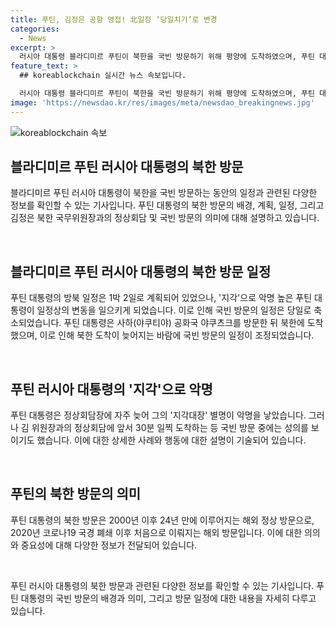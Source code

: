 ```yaml
---
title: 푸틴, 김정은 공항 영접! 北일정 ‘당일치기’로 변경
categories:
  - News
excerpt: >
  러시아 대통령 블라디미르 푸틴이 북한을 국빈 방문하기 위해 평양에 도착하였으며, 푸틴 대통령은 일정 관리에 있어 약간의 '지각'으로 악명이 있지만, 북한에 도착한 시점에서 김정은 국무위원장과의 정상회담을 포함한 다양한 활동을 계획하고 있다. 푸틴 대통령의 방북은 2000년 이후 24년 만에 이뤄진 해외 정상 방문으로 주목받고 있으며, 북한 방문은 코로나19 국경 폐쇄 이후의 첫 번째 해외 방문이다.
feature_text: >
  ## koreablockchain 실시간 뉴스 속보입니다.

  러시아 대통령 블라디미르 푸틴이 북한을 국빈 방문하기 위해 평양에 도착하였으며, 푸틴 대통령은 일정 관리에 있어 약간의 '지각'으로 악명이 있지만, 북한에 도착한 시점에서 김정은 국무위원장과의 정상회담을 포함한 다양한 활동을 계획하고 있다. 푸틴 대통령의 방북은 2000년 이후 24년 만에 이뤄진 해외 정상 방문으로 주목받고 있으며, 북한 방문은 코로나19 국경 폐쇄 이후의 첫 번째 해외 방문이다.
image: 'https://newsdao.kr/res/images/meta/newsdao_breakingnews.jpg'
---
```


<p><img src="https://newsdao.kr/res/images/meta/newsdao_breakingnews.jpg" alt="koreablockchain 속보" /></p>

<h2 data-ke-size="size26">블라디미르 푸틴 러시아 대통령의 북한 방문</h2>

<p>블라디미르 푸틴 러시아 대통령이 북한을 국빈 방문하는 동안의 일정과 관련된 다양한 정보를 확인할 수 있는 기사입니다. 푸틴 대통령의 북한 방문의 배경, 계획, 일정, 그리고 김정은 북한 국무위원장과의 정상회담 및 국빈 방문의 의미에 대해 설명하고 있습니다.</p>

<p data-ke-size="size16">&nbsp;</p>

<h2 data-ke-size="size24">블라디미르 푸틴 러시아 대통령의 북한 방문 일정</h2>

<p>푸틴 대통령의 방북 일정은 1박 2일로 계획되어 있었으나, '지각'으로 악명 높은 푸틴 대통령이 일정상의 변동을 일으키게 되었습니다. 이로 인해 국빈 방문의 일정은 당일로 축소되었습니다. 푸틴 대통령은 사하(야쿠티야) 공화국 야쿠츠크를 방문한 뒤 북한에 도착했으며, 이로 인해 북한 도착이 늦어지는 바람에 국빈 방문의 일정이 조정되었습니다.</p>

<p data-ke-size="size16">&nbsp;</p>

<h2 data-ke-size="size24">푸틴 러시아 대통령의 '지각'으로 악명</h2>

<p>푸틴 대통령은 정상회담장에 자주 늦어 그의 '지각대장' 별명이 악명을 낳았습니다. 그러나 김 위원장과의 정상회담에 앞서 30분 일찍 도착하는 등 국빈 방문 중에는 성의를 보이기도 했습니다. 이에 대한 상세한 사례와 행동에 대한 설명이 기술되어 있습니다.</p>

<p data-ke-size="size16">&nbsp;</p>

<h2 data-ke-size="size24">푸틴의 북한 방문의 의미</h2>

<p>푸틴 대통령의 북한 방문은 2000년 이후 24년 만에 이루어지는 해외 정상 방문으로, 2020년 코로나19 국경 폐쇄 이후 처음으로 이뤄지는 해외 방문입니다. 이에 대한 의의와 중요성에 대해 다양한 정보가 전달되어 있습니다.</p>

<p data-ke-size="size16">&nbsp;</p>

<p>푸틴 러시아 대통령의 북한 방문과 관련된 다양한 정보를 확인할 수 있는 기사입니다. 푸틴 대통령의 국빈 방문의 배경과 의미, 그리고 방문 일정에 대한 내용을 자세히 다루고 있습니다.</p>

